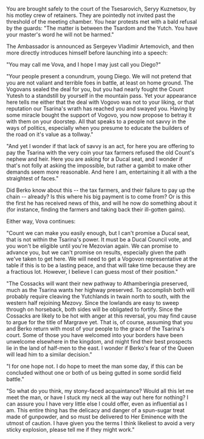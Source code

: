 You are brought safely to the court of the Tsesarovich, Seryy Kuznetsov, by his motley crew of retainers. They are pointedly not invited past the threshold of the meeting chamber. You hear protests met with a bald refusal by the guards: "The matter is between the Tsardom and the Yutch. You have your master's word he will not be harmed."

The Ambassador is announced as Sergeyev Vladimir Artemovich, and then more directly introduces himself before launching into a speech:

"You may call me Vova, and I hope I may just call you Diego?"

"Your people present a conundrum, young Diego. We will not pretend that you are not valiant and terrible foes in battle, at least on home ground. The Vogovans sealed the deal for you, but you had nearly fought the Count Yutesh to a standstill by yourself in the mountain pass. Yet your appearance here tells me either that the deal with Vogovo was not to your liking, or that reputation our Tsarina's wrath has reached you and swayed you. Having by some miracle bought the support of Vogovo, you now propose to betray it with them on your doorstep. All that speaks to a people not savvy in the ways of politics, especially when you presume to educate the builders of the road on it's value as a tollway."

"And yet I wonder if that lack of savvy is an act, for here you are offering to pay the Tsarina with the very coin your tax farmers refused the old Count's nephew and heir. Here you are asking for a Ducal seat, and I wonder if that's not folly at asking the impossible, but rather a gambit to make other demands seem more reasonable. And here I am, entertaining it all with a the straightest of faces."

Did Berko know about this -- the tax farmers, and their failure to pay up the chain -- already? Is this where his big payment is to come from? Or is this the first he has received news of this, and will he now do something about it (for instance, finding the farmers and taking back their ill-gotten gains). 

Either way, Vova continues:

"Count we can make you easily enough, but I can't promise a Ducal seat, that is not within the Tsarina's power. It must be a Ducal Council vote, and you won't be eligible until you're Mezovian again. We can promise to advance you, but we can't promise on results, especially given the path we've taken to get here. We will need to get a Vogovon representative at the table if this is to be a lasting peace, and that will take time because they are a fractious lot. However, I believe I can guess most of their position."

"The Cossacks will want their new pathway to Athamberingia preserved, much as the Tsarina wants her highway preserved. To accomplish both will probably require cleaving the Yutchlands in twain north to south, with the western half rejoining Mezovy. Since the lowlands are easy to sweep through on horseback, both sides will be obligated to fortify. Since the Cossacks are likely to be hot with anger at this reversal, you may find cause to argue for the title of Margrave yet. That is, of course, assuming that you and Berko return with most of your people to the grace of the Tsarina's court. Some of those you have welcomed into your borders have been unwelcome elsewhere in the kingdom, and might find their best prospects lie in the land of half-men to the east. I wonder if Berko's fear of the Queen will lead him to a similar decision."

"I for one hope not. I do hope to meet the man some day, if this can be concluded without one or both of us being gutted in some sordid field battle."

"So what do you think, my stony-faced acquaintance? Would all this let me meet the man, or have I stuck my neck all the way out here for nothing? I can assure you I have very little else I could offer, even as influential as I am. This entire thing has the delicacy and danger of a spun-sugar treat made of gunpowder, and so must be delivered to Her Eminence with the utmost of caution. I have given you the terms I think likeliest to avoid a very sticky explosion, please tell me if they might work."
